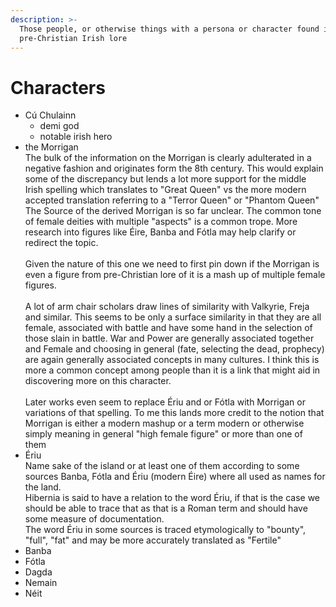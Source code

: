 ```yaml
---
description: >-
  Those people, or otherwise things with a persona or character found in
  pre-Christian Irish lore
---
```


# Characters

* Cú Chulainn
  * demi god
  * notable irish hero
* the Morrigan \
  The bulk of the information on the Morrigan is clearly adulterated in a negative fashion and originates form the 8th century. This would explain some of the discrepancy but lends a lot more support for the middle Irish spelling which translates to "Great Queen" vs the more modern accepted translation referring to a "Terror Queen" or "Phantom Queen"\
  The Source of the derived Morrigan is so far unclear. The common tone of female deities with multiple "aspects" is a common trope. More research into figures like Éire, Banba and Fótla may help clarify or redirect the topic.\
  \
  Given the nature of this one we need to first pin down if the Morrigan is even a figure from pre-Christian lore of it is a mash up of multiple female figures.\
  \
  A lot of arm chair scholars draw lines of similarity with Valkyrie, Freja and similar. This seems to be only a surface similarity in that they are all female, associated with battle and have some hand in the selection of those slain in battle. War and Power are generally associated together and Female and choosing in general (fate, selecting the dead, prophecy) are again generally associated concepts in many cultures. I think this is more a common concept among people than it is a link that might aid in discovering more on this character.\
  \
  Later works even seem to replace Ériu and or Fótla with Morrigan or variations of that spelling. To me this lands more credit to the notion that Morrigan is either a modern mashup or a term modern or otherwise simply meaning in general "high female figure" or more than one of them
* Ériu\
  Name sake of the island or at least one of them according to some sources Banba, Fótla and Ériu (modern Éire) where all used as names for the land. \
  Hibernia is said to have a relation to the word Ériu, if that is the case we should be able to trace that as that is a Roman term and should have some measure of documentation. \
  The word Ériu in some sources is traced etymologically to "bounty", "full", "fat" and may be more accurately translated as "Fertile"
* Banba
* Fótla
* Dagda
* Nemain
* Néit
